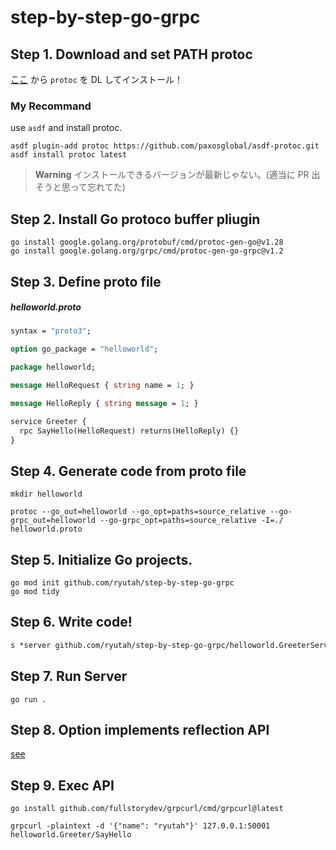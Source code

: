 # step-by-step-go-grpc

## Step 1. Download and set PATH protoc

[ここ](https://developers.google.com/protocol-buffers/docs/downloads) から `protoc` を DL してインストール！

### My Recommand

use `asdf` and install protoc.

```console
asdf plugin-add protoc https://github.com/paxosglobal/asdf-protoc.git
asdf install protoc latest
```

> **Warning**
> インストールできるバージョンが最新じゃない。(適当に PR 出そうと思って忘れてた)

## Step 2. Install Go protoco buffer pliugin

```console
go install google.golang.org/protobuf/cmd/protoc-gen-go@v1.28
go install google.golang.org/grpc/cmd/protoc-gen-go-grpc@v1.2
```

## Step 3. Define proto file

##### helloworld.proto

```proto
syntax = "proto3";

option go_package = "helloworld";

package helloworld;

message HelloRequest { string name = 1; }

message HelloReply { string message = 1; }

service Greeter {
  rpc SayHello(HelloRequest) returns(HelloReply) {}
}
```

## Step 4. Generate code from proto file

```console
mkdir helloworld

protoc --go_out=helloworld --go_opt=paths=source_relative --go-grpc_out=helloworld --go-grpc_opt=paths=source_relative -I=./ helloworld.proto
```

## Step 5. Initialize Go projects.

```console
go mod init github.com/ryutah/step-by-step-go-grpc
go mod tidy
```

## Step 6. Write code!

```txt
s *server github.com/ryutah/step-by-step-go-grpc/helloworld.GreeterServer
```

## Step 7. Run Server

```console
go run .
```

## Step 8. Option implements reflection API

[see](https://github.com/grpc/grpc-go/blob/master/Documentation/server-reflection-tutorial.md#enable-server-reflection)

## Step 9. Exec API

```console
go install github.com/fullstorydev/grpcurl/cmd/grpcurl@latest
```

```console
grpcurl -plaintext -d '{"name": "ryutah"}' 127.0.0.1:50001 helloworld.Greeter/SayHello
```
